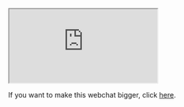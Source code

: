 <iframe 
src="https://kiwiirc.com/client/irc.yolo-swag.com/?nick=user%7C?#lobby"></iframe>

If you want to make this webchat bigger, click 
[here](https://kiwiirc.com/client/irc.yolo-swag.com/?nick=user%7C?#lobby).

